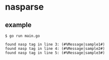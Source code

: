 # nasparse

## example

```
$ go run main.go

found nasp tag in line 3: (#%Message|sample1#)
found nasp tag in line 4: (#%Message|sample2#)
found nasp tag in line 5: (#%Message|sample3#)
```
